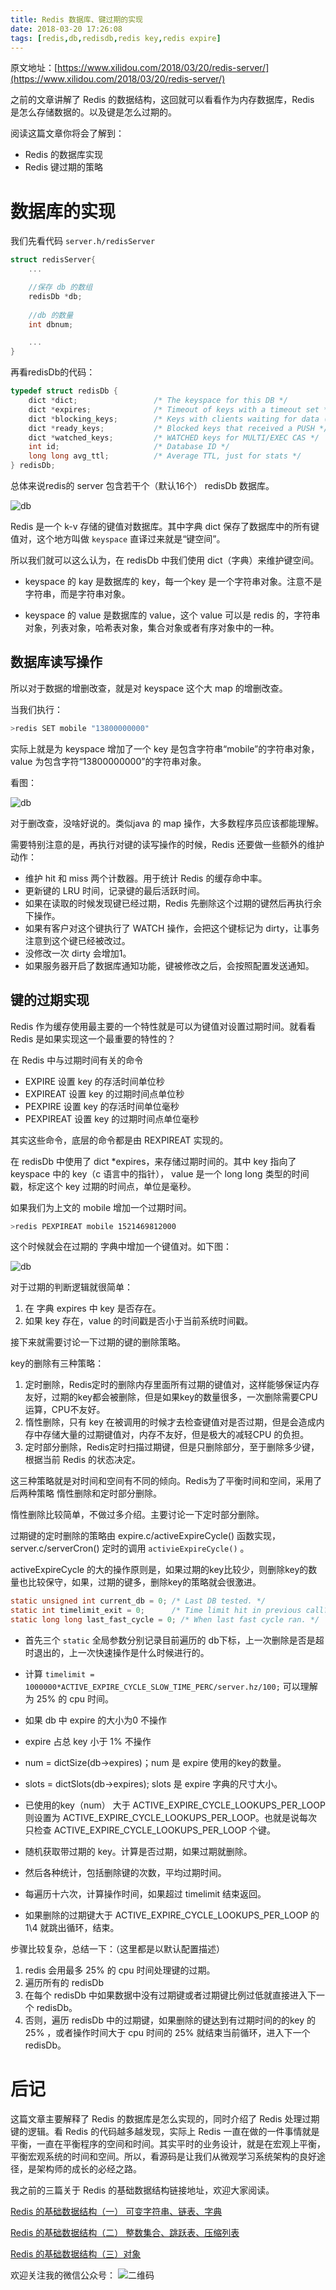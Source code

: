 ```yaml
---
title: Redis 数据库、键过期的实现
date: 2018-03-20 17:26:08
tags: [redis,db,redisdb,redis key,redis expire]
---
```


原文地址：[https://www.xilidou.com/2018/03/20/redis-server/](https://www.xilidou.com/2018/03/20/redis-server/)

之前的文章讲解了 Redis 的数据结构，这回就可以看看作为内存数据库，Redis 是怎么存储数据的。以及键是怎么过期的。

阅读这篇文章你将会了解到：

* Redis 的数据库实现
* Redis 键过期的策略

<!--more-->

# 数据库的实现

我们先看代码 `server.h/redisServer` 

```c
struct redisServer{
    ...

    //保存 db 的数组
    redisDb *db;
    
    //db 的数量
    int dbnum;

    ...
}

```

再看redisDb的代码：

```c
typedef struct redisDb {
    dict *dict;                 /* The keyspace for this DB */
    dict *expires;              /* Timeout of keys with a timeout set */
    dict *blocking_keys;        /* Keys with clients waiting for data (BLPOP)*/
    dict *ready_keys;           /* Blocked keys that received a PUSH */
    dict *watched_keys;         /* WATCHED keys for MULTI/EXEC CAS */
    int id;                     /* Database ID */
    long long avg_ttl;          /* Average TTL, just for stats */
} redisDb;

```

总体来说redis的 server 包含若干个（默认16个） redisDb 数据库。

![db](https://img.xilidou.com/img/redisServer.jpg)

Redis 是一个 k-v 存储的键值对数据库。其中字典 dict 保存了数据库中的所有键值对，这个地方叫做 `keyspace` 直译过来就是“键空间”。

所以我们就可以这么认为，在 redisDb 中我们使用 dict（字典）来维护键空间。

* keyspace 的 kay 是数据库的 key，每一个key 是一个字符串对象。注意不是字符串，而是字符串对象。
 
* keyspace 的 value 是数据库的 value，这个 value 可以是 redis 的，字符串对象，列表对象，哈希表对象，集合对象或者有序对象中的一种。

## 数据库读写操作

所以对于数据的增删改查，就是对 keyspace 这个大 map 的增删改查。

当我们执行：

```bash
>redis SET mobile "13800000000"
```

实际上就是为 keyspace 增加了一个 key 是包含字符串“mobile”的字符串对象，value 为包含字符“13800000000”的字符串对象。

看图：

![db](https://img.xilidou.com/img/dbNoExpire.jpg)

对于删改查，没啥好说的。类似java 的 map 操作，大多数程序员应该都能理解。

需要特别注意的是，再执行对键的读写操作的时候，Redis 还要做一些额外的维护动作：

* 维护 hit 和 miss 两个计数器。用于统计 Redis 的缓存命中率。
* 更新键的 LRU 时间，记录键的最后活跃时间。
* 如果在读取的时候发现键已经过期，Redis 先删除这个过期的键然后再执行余下操作。
* 如果有客户对这个键执行了 WATCH 操作，会把这个键标记为 dirty，让事务注意到这个键已经被改过。
* 没修改一次 dirty 会增加1。
* 如果服务器开启了数据库通知功能，键被修改之后，会按照配置发送通知。

## 键的过期实现

Redis 作为缓存使用最主要的一个特性就是可以为键值对设置过期时间。就看看 Redis 是如果实现这一个最重要的特性的？

在 Redis 中与过期时间有关的命令 

* EXPIRE 设置 key 的存活时间单位秒
* EXPIREAT 设置 key 的过期时间点单位秒
* PEXPIRE 设置 key 的存活时间单位毫秒
* PEXPIREAT 设置 key 的过期时间点单位毫秒

其实这些命令，底层的命令都是由 REXPIREAT 实现的。

在 redisDb 中使用了 dict *expires，来存储过期时间的。其中 key 指向了 keyspace 中的 key（c 语言中的指针）， value 是一个 long long 类型的时间戳，标定这个 key 过期的时间点，单位是毫秒。

如果我们为上文的 mobile 增加一个过期时间。

```bash
>redis PEXPIREAT mobile 1521469812000
```

这个时候就会在过期的 字典中增加一个键值对。如下图：

![db](https://img.xilidou.com/img/db.jpg)

对于过期的判断逻辑就很简单：

1. 在 字典 expires 中 key 是否存在。
2. 如果 key 存在，value 的时间戳是否小于当前系统时间戳。

接下来就需要讨论一下过期的键的删除策略。

key的删除有三种策略：

1. 定时删除，Redis定时的删除内存里面所有过期的键值对，这样能够保证内存友好，过期的key都会被删除，但是如果key的数量很多，一次删除需要CPU运算，CPU不友好。
2. 惰性删除，只有 key 在被调用的时候才去检查键值对是否过期，但是会造成内存中存储大量的过期键值对，内存不友好，但是极大的减轻CPU 的负担。
3. 定时部分删除，Redis定时扫描过期键，但是只删除部分，至于删除多少键，根据当前 Redis 的状态决定。

这三种策略就是对时间和空间有不同的倾向。Redis为了平衡时间和空间，采用了后两种策略 惰性删除和定时部分删除。

惰性删除比较简单，不做过多介绍。主要讨论一下定时部分删除。

过期键的定时删除的策略由 expire.c/activeExpireCycle() 函数实现，server.c/serverCron() 定时的调用 `activieExpireCycle()` 。

activeExpireCycle 的大的操作原则是，如果过期的key比较少，则删除key的数量也比较保守，如果，过期的键多，删除key的策略就会很激进。

```c
static unsigned int current_db = 0; /* Last DB tested. */
static int timelimit_exit = 0;      /* Time limit hit in previous call? */
static long long last_fast_cycle = 0; /* When last fast cycle ran. */
```

* 首先三个 `static` 全局参数分别记录目前遍历的 db下标，上一次删除是否是超时退出的，上一次快速操作是什么时候进行的。
* 计算 `timelimit = 1000000*ACTIVE_EXPIRE_CYCLE_SLOW_TIME_PERC/server.hz/100;` 可以理解为 25% 的 cpu 时间。 

* 如果 db 中 expire 的大小为0 不操作
* expire 占总 key 小于 1% 不操作

* num = dictSize(db->expires)；num 是 expire 使用的key的数量。
* slots = dictSlots(db->expires); slots 是 expire 字典的尺寸大小。

* 已使用的key（num） 大于 ACTIVE_EXPIRE_CYCLE_LOOKUPS_PER_LOOP 则设置为 ACTIVE_EXPIRE_CYCLE_LOOKUPS_PER_LOOP。也就是说每次只检查 ACTIVE_EXPIRE_CYCLE_LOOKUPS_PER_LOOP 个键。

* 随机获取带过期的 key。计算是否过期，如果过期就删除。

* 然后各种统计，包括删除键的次数，平均过期时间。

* 每遍历十六次，计算操作时间，如果超过 timelimit 结束返回。

* 如果删除的过期键大于 ACTIVE_EXPIRE_CYCLE_LOOKUPS_PER_LOOP 的 1\4 就跳出循环，结束。

步骤比较复杂，总结一下：（这里都是以默认配置描述）

1. redis 会用最多 25% 的 cpu 时间处理键的过期。
2. 遍历所有的 redisDb
3. 在每个 redisDb 中如果数据中没有过期键或者过期键比例过低就直接进入下一个 redisDb。
4. 否则，遍历 redisDb 中的过期键，如果删除的键达到有过期时间的的key 的25% ，或者操作时间大于 cpu 时间的 25% 就结束当前循环，进入下一个redisDb。

# 后记

这篇文章主要解释了 Redis 的数据库是怎么实现的，同时介绍了 Redis 处理过期键的逻辑。看 Redis 的代码越多越发现，实际上 Redis 一直在做的一件事情就是平衡，一直在平衡程序的空间和时间。其实平时的业务设计，就是在宏观上平衡，平衡宏观系统的时间和空间。所以，看源码是让我们从微观学习系统架构的良好途径，是架构师的成长的必经之路。

我之前的三篇关于 Redis 的基础数据结构链接地址，欢迎大家阅读。


[Redis 的基础数据结构（一） 可变字符串、链表、字典](https://www.xilidou.com/2018/03/12/redis-data/?fromblog=redis-server)


[Redis 的基础数据结构（二） 整数集合、跳跃表、压缩列表](https://www.xilidou.com/2018/03/13/redis-data2/?blogfrom=redis-server)


[Redis 的基础数据结构（三）对象 ](https://www.xilidou.com/2018/03/15/redis-object/)

欢迎关注我的微信公众号：
![二维码](https://img.xilidou.com/img/2019-04-25-022206.jpg)











